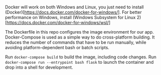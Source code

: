 Docker will work on both Windows and Linux, you just need to install (Docker)[https://docs.docker.com/docker-for-windows/].
For better performance on Windows, install (Windows Subsystem for Linux 2)[https://docs.docker.com/docker-for-windows/wsl/]

The Dockerfile in this repo configures the image environment for our app. Docker-Compose is used as a simple way to do cross-platform building. It reduces the number of commands that have to be run manually, while avoiding platform-dependent bash or batch scripts.

Run `docker-compose build` to build the image, including code changes.
Run `docker-compose run --entrypoint bash flask` to launch the container and drop into a shell for development.
